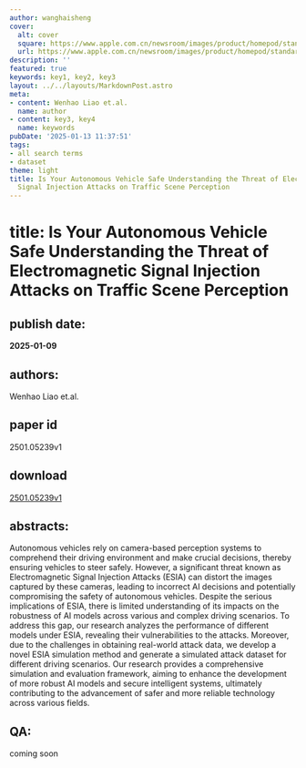 ```yaml
---
author: wanghaisheng
cover:
  alt: cover
  square: https://www.apple.com.cn/newsroom/images/product/homepod/standard/Apple-HomePod-hero-230118_big.jpg.large_2x.jpg
  url: https://www.apple.com.cn/newsroom/images/product/homepod/standard/Apple-HomePod-hero-230118_big.jpg.large_2x.jpg
description: ''
featured: true
keywords: key1, key2, key3
layout: ../../layouts/MarkdownPost.astro
meta:
- content: Wenhao Liao et.al.
  name: author
- content: key3, key4
  name: keywords
pubDate: '2025-01-13 11:37:51'
tags:
- all search terms
- dataset
theme: light
title: Is Your Autonomous Vehicle Safe Understanding the Threat of Electromagnetic
  Signal Injection Attacks on Traffic Scene Perception
---
```


# title: Is Your Autonomous Vehicle Safe Understanding the Threat of Electromagnetic Signal Injection Attacks on Traffic Scene Perception 
## publish date: 
**2025-01-09** 
## authors: 
  Wenhao Liao et.al. 
## paper id
2501.05239v1
## download
[2501.05239v1](http://arxiv.org/abs/2501.05239v1)
## abstracts:
Autonomous vehicles rely on camera-based perception systems to comprehend their driving environment and make crucial decisions, thereby ensuring vehicles to steer safely. However, a significant threat known as Electromagnetic Signal Injection Attacks (ESIA) can distort the images captured by these cameras, leading to incorrect AI decisions and potentially compromising the safety of autonomous vehicles. Despite the serious implications of ESIA, there is limited understanding of its impacts on the robustness of AI models across various and complex driving scenarios. To address this gap, our research analyzes the performance of different models under ESIA, revealing their vulnerabilities to the attacks. Moreover, due to the challenges in obtaining real-world attack data, we develop a novel ESIA simulation method and generate a simulated attack dataset for different driving scenarios. Our research provides a comprehensive simulation and evaluation framework, aiming to enhance the development of more robust AI models and secure intelligent systems, ultimately contributing to the advancement of safer and more reliable technology across various fields.
## QA:
coming soon
